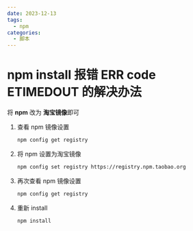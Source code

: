 ```yaml
---
date: 2023-12-13
tags:
  - npm
categories:
  - 脚本
---
```


# npm install 报错 ERR code ETIMEDOUT 的解决办法

将 **npm** 改为 **淘宝镜像**即可

1. 查看 npm 镜像设置

   ```sh
   npm config get registry
   ```

2. 将 npm 设置为淘宝镜像

   ```sh
   npm config set registry https://registry.npm.taobao.org
   ```

3. 再次查看 npm 镜像设置

   ```sh
   npm config get registry
   ```

4. 重新 install

   ```sh
   npm install
   ```
